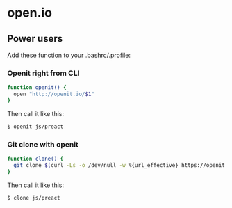 # open.io

## Power users

Add these function to your .bashrc/.profile:

### Openit right from CLI

```sh
function openit() {
  open "http://openit.io/$1"
}
```


Then call it like this: 

```sh
$ openit js/preact
```

### Git clone with openit

```sh
function clone() {
  git clone $(curl -Ls -o /dev/null -w %{url_effective} https://openit.io/$1)
}
```

Then call it like this: 

```sh
$ clone js/preact
```